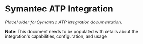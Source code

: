 # Symantec ATP Integration

*Placeholder for Symantec ATP integration documentation.*

**Note:** This document needs to be populated with details about the integration's capabilities, configuration, and usage.
